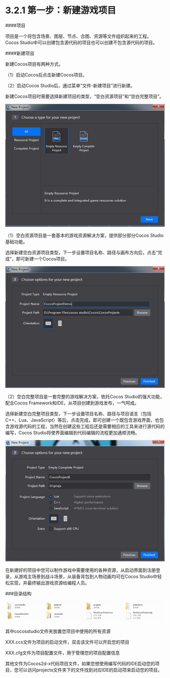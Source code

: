 # 3.2.1 第一步：新建游戏项目

####项目

项目是一个将包含场景、图层、节点、合图、资源等文件组织起来的工程。Cocos Studio中可以创建包含源代码的项目也可以创建不包含源代码的项目。

####新建项目

新建Cocos项目有两种方式。

（1）启动Cocos后点击新建Cocos项目。

（2）启动Cocos Studio后，通过菜单“文件-新建项目”进行新建。

新建Cocos项目时需要选择新建项目的类型，“空白资源项目”和“空白完整项目”。

![Image](res/image026.jpg)

（1）空白资源项目是一套基本的游戏资源解决方案，提供部分部分Cocos Studio基础功能。

选择新建空白资源项目类型，下一步设置项目名称、路径与画布方向后，点击“完成”，即可新建一个Cocos项目。

![Image](res/options1.jpg) 

（2）空白完整项目是一套完整的游戏解决方案，依托Cocos Studio的强大功能，配合Cocos Framework和IDE，从项目创建到游戏发布，一气呵成。

选择新建空白完整项目类型，下一步设置项目名称、路径与项目语言（包括C++、Lua、JavaScript）等后，点击完成，即可创建一个既包含游戏界面，也包含游戏源代码的工程，当然在创建这些工程后还是需要相应的工具来进行源代码的编写，Cocos Studio将使界面编辑到代码编辑的流程更加通顺流畅。

![Image](res/options2.jpg) 

在新建好的项目中您可以制作游戏中需要使用的各种资源，从启动界面到注册登录，从游戏主场景到战斗场景，从装备背包到人物动画均可在Cocos Studio中轻松实现，并最终输出游戏资源给编程人员。


###目录结构

![Image](res/image029.png)
 
其中cocosstudio文件夹放置您项目中使用的所有资源

XXX.ccs文件为项目的启动文件，双击该文件可以开启您的项目

XXX.cfg文件为项目配置文件，用于管理您的项目配置信息

其他文件为Cocos2d-x代码项目文件，如果您想使用编写代码的IDE启动您的项目，您可以访问projects文件夹下的文件找到对应IDE的启动项来启动您的项目。

